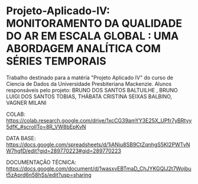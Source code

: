 # Projeto-Aplicado-IV: MONITORAMENTO DA QUALIDADE DO AR EM ESCALA GLOBAL : UMA ABORDAGEM ANALÍTICA COM SÉRIES TEMPORAIS

Trabalho destinado para a matéria "Projeto Aplicado IV" do curso de Ciencia de Dados da Universidade Presbiteriana Mackenzie. Alunos responsáveis pelo projeto: BRUNO DOS SANTOS BALTUILHE , BRUNO LUIGI DOS SANTOS TOBIAS, THÁBATA CRISTINA SEIXAS BALBINO, VAGNER MILANI

COLAB: https://colab.research.google.com/drive/1xcCG39amYY3E25X_UPfr7yBRtyy5dfK_#scrollTo=8R_VW8bEpKvN

DATA BASE: https://docs.google.com/spreadsheets/d/1iANiu8SB9CtZqnhgS5KI2PWTvNW7hgfD/edit?gid=289770223#gid=289770223

DOCUMENTAÇÃO TÉCNICA: https://docs.google.com/document/d/1wasxvEBTmaD_ChJYKGQlJ2t7Wojbut5zAprd6n58hSs/edit?usp=sharing
